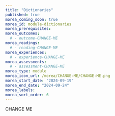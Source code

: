 ```yaml
---
title: "Dictionaries"
published: true
morea_coming_soon: true
morea_id: module-dictionaries
morea_prerequisites:
morea_outcomes:
  # - outcome-CHANGE-ME
morea_readings:
  # - reading-CHANGE-ME
morea_experiences:
  # - experience-CHANGE-ME
morea_assessments:
  # - assessment-CHANGE-ME
morea_type: module
morea_icon_url: /morea/CHANGE-ME/CHANGE-ME.png
morea_start_date: "2024-09-19"
morea_end_date: "2024-09-24"
morea_labels:
morea_sort_order: 6
---
```


CHANGE ME
